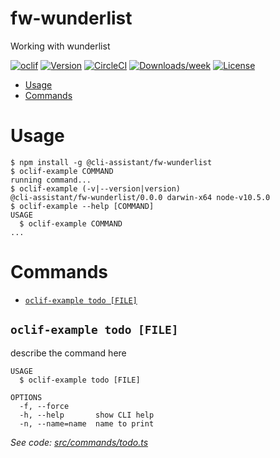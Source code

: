 fw-wunderlist
=============

Working with wunderlist

[![oclif](https://img.shields.io/badge/cli-oclif-brightgreen.svg)](https://oclif.io)
[![Version](https://img.shields.io/npm/v/fw-wunderlist.svg)](https://npmjs.org/package/fw-wunderlist)
[![CircleCI](https://circleci.com/gh/VadimKh/fw-wunderlist/tree/master.svg?style=shield)](https://circleci.com/gh/VadimKh/fw-wunderlist/tree/master)
[![Downloads/week](https://img.shields.io/npm/dw/fw-wunderlist.svg)](https://npmjs.org/package/fw-wunderlist)
[![License](https://img.shields.io/npm/l/fw-wunderlist.svg)](https://github.com/VadimKh/fw-wunderlist/blob/master/package.json)

<!-- toc -->
* [Usage](#usage)
* [Commands](#commands)
<!-- tocstop -->
# Usage
<!-- usage -->
```sh-session
$ npm install -g @cli-assistant/fw-wunderlist
$ oclif-example COMMAND
running command...
$ oclif-example (-v|--version|version)
@cli-assistant/fw-wunderlist/0.0.0 darwin-x64 node-v10.5.0
$ oclif-example --help [COMMAND]
USAGE
  $ oclif-example COMMAND
...
```
<!-- usagestop -->
# Commands
<!-- commands -->
* [`oclif-example todo [FILE]`](#oclif-example-todo-file)

## `oclif-example todo [FILE]`

describe the command here

```
USAGE
  $ oclif-example todo [FILE]

OPTIONS
  -f, --force
  -h, --help       show CLI help
  -n, --name=name  name to print
```

_See code: [src/commands/todo.ts](https://github.com/VadimKh/fw-wunderlist/blob/v0.0.0/src/commands/todo.ts)_
<!-- commandsstop -->
